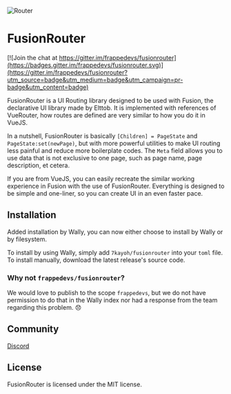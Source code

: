 ![Router](https://user-images.githubusercontent.com/40730127/160251857-1329b88d-236b-4166-954b-2345a8700d97.png)

# FusionRouter

[![Join the chat at https://gitter.im/frappedevs/fusionrouter](https://badges.gitter.im/frappedevs/fusionrouter.svg)](https://gitter.im/frappedevs/fusionrouter?utm_source=badge&utm_medium=badge&utm_campaign=pr-badge&utm_content=badge)

FusionRouter is a UI Routing library designed to be used with Fusion, the declarative UI library made by Elttob. It is implemented with references of VueRouter, how routes are defined are very similar to how you do it in VueJS.

In a nutshell, FusionRouter is basically `[Children] = PageState` and `PageState:set(newPage)`, but with more powerful utilities to make UI routing less painful and reduce more boilerplate codes. The `Meta` field allows you to use data that is not exclusive to one page, such as page name, page description, et cetera.

If you are from VueJS, you can easily recreate the similar working experience in Fusion with the use of FusionRouter. Everything is designed to be simple and one-liner, so you can create UI in an even faster pace.

## Installation

Added installation by Wally, you can now either choose to install by Wally or by filesystem.

To install by using Wally, simply add `7kayoh/fusionrouter` into your `toml` file. To install manually, download the latest release's source code.

### Why not `frappedevs/fusionrouter`?
We would love to publish to the scope `frappedevs`, but we do not have permission to do that in the Wally index nor had a response from the team regarding this problem. 😞

## Community
[Discord](https://discord.gg/JSHRQkrafN)

## License
FusionRouter is licensed under the MIT license.
